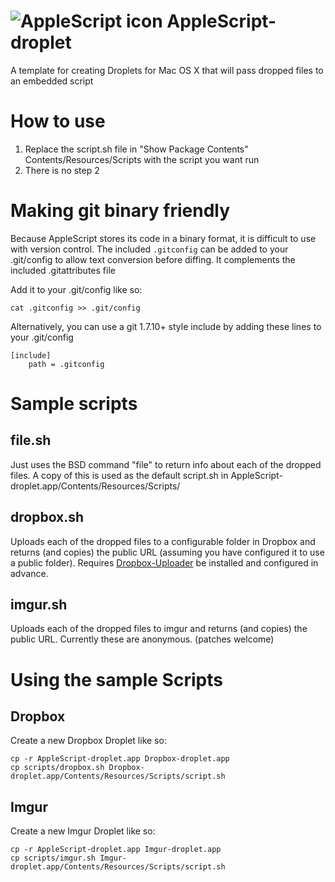 ![AppleScript icon](http://i.imgur.com/tnVUAtM.png)
AppleScript-droplet
===================

A template for creating Droplets for Mac OS X that will pass dropped files to an embedded script

How to use
==========

1. Replace the script.sh file in "Show Package Contents" Contents/Resources/Scripts with the script you want run
2. There is no step 2

Making git binary friendly
==========================

Because AppleScript stores its code in a binary format, it is difficult to use with version control. The included `.gitconfig` can be added to your .git/config to allow text conversion before diffing. It complements the included .gitattributes file

Add it to your .git/config like so:

    cat .gitconfig >> .git/config

Alternatively, you can use a git 1.7.10+ style include by adding these lines to your .git/config

    [include]
        path = .gitconfig

Sample scripts
==============

file.sh
-------
Just uses the BSD command "file" to return info about each of the dropped files.
A copy of this is used as the default script.sh in AppleScript-droplet.app/Contents/Resources/Scripts/

dropbox.sh
----------
Uploads each of the dropped files to a configurable folder in Dropbox and returns (and copies) the public URL (assuming you have configured it to use a public folder).
Requires [Dropbox-Uploader] be installed and configured in advance.

imgur.sh
--------
Uploads each of the dropped files to imgur and returns (and copies) the public URL.
Currently these are anonymous. (patches welcome)

Using the sample Scripts
========================

Dropbox
-------
Create a new Dropbox Droplet like so:

    cp -r AppleScript-droplet.app Dropbox-droplet.app
    cp scripts/dropbox.sh Dropbox-droplet.app/Contents/Resources/Scripts/script.sh

Imgur
-----
Create a new Imgur Droplet like so:

    cp -r AppleScript-droplet.app Imgur-droplet.app
    cp scripts/imgur.sh Imgur-droplet.app/Contents/Resources/Scripts/script.sh

[Dropbox-Uploader]: https://github.com/andreafabrizi/Dropbox-Uploader
